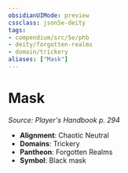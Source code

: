 ```yaml
---
obsidianUIMode: preview
cssclass: json5e-deity
tags:
- compendium/src/5e/phb
- deity/forgotten-realms
- domain/trickery
aliases: ["Mask"]
---
```

# Mask
*Source: Player's Handbook p. 294* 

- **Alignment**: Chaotic Neutral
- **Domains**: Trickery
- **Pantheon**: Forgotten Realms
- **Symbol**: Black mask